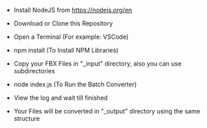 - Install NodeJS from https://nodejs.org/en
- Download or Clone this Repository
- Open a Terminal (For example: VSCode) 
- npm install (To Install NPM Libraries)

- Copy your FBX Files in "_input" directory, also you can use subdirectories
- node index.js (To Run the Batch Converter)
- View the log and wait till finished

- Your Files will be converted in "_output" directory using the same structure